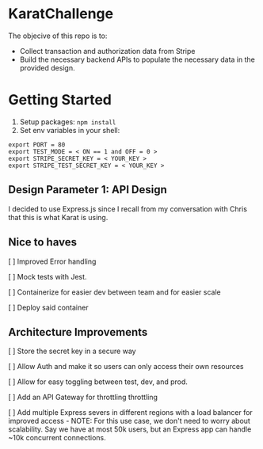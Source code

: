 # KaratChallenge
The objecive of this repo is to:
- Collect transaction and authorization data from Stripe
- Build the necessary backend APIs to populate the necessary data in the provided design.

# Getting Started
1. Setup packages:
`npm install`
2. Set env variables in your shell:
```
export PORT = 80
export TEST_MODE = < ON == 1 and OFF = 0 >
export STRIPE_SECRET_KEY = < YOUR_KEY >
export STRIPE_TEST_SECRET_KEY = < YOUR_KEY >
```

## Design Parameter 1: API Design
I decided to use Express.js since I recall from my conversation with Chris that this is what Karat is using.

## Nice to haves
[ ] Improved Error handling
 
[ ] Mock tests with Jest.

[ ] Containerize for easier dev between team and for easier scale

[ ] Deploy said container

## Architecture Improvements
[ ] Store the secret key in a secure way

[ ] Allow Auth and make it so users can only access their own resources

[ ] Allow for easy toggling between test, dev, and prod.

[ ] Add an API Gateway for throttling throttling

[ ] Add multiple Express severs in different regions with a load balancer for improved access
    - NOTE: For this use case, we don't need to worry about scalability. Say we have at most 50k users, but an Express app can handle ~10k concurrent connections.

